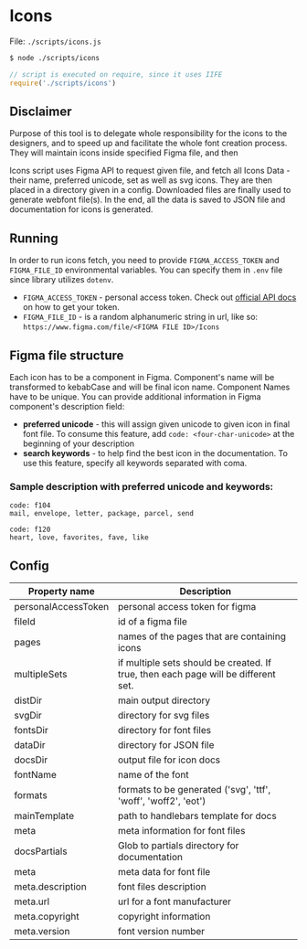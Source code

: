 # Icons

File: `./scripts/icons.js`

```bash
$ node ./scripts/icons
```

```js
// script is executed on require, since it uses IIFE
require('./scripts/icons')
```

## Disclaimer
Purpose of this tool is to delegate whole responsibility for the icons to the designers, and to speed up and facilitate the whole font creation process. They will maintain icons inside specified Figma file, and then

Icons script uses Figma API to request given file, and fetch all Icons Data - their name, preferred unicode, set as well as svg icons. They are then placed in a directory given in a config. Downloaded files are finally used to generate webfont file(s). In the end, all the data is saved to JSON file and documentation for icons is generated. 

## Running
In order to run icons fetch, you need to provide `FIGMA_ACCESS_TOKEN` and `FIGMA_FILE_ID` environmental variables. You can specify them in `.env` file since library utilizes `dotenv`.

- `FIGMA_ACCESS_TOKEN` - personal access token. Check out [official API docs](https://www.figma.com/developers/api#access-tokens) on how to get your token.
- `FIGMA_FILE_ID` - is a random alphanumeric string in url, like so: `https://www.figma.com/file/<FIGMA FILE ID>/Icons`

## Figma file structure
Each icon has to be a component in Figma. Component's name will be transformed to kebabCase and will be final icon name. Component Names have to be unique.
You can provide additional information in Figma component's description field:
- **preferred unicode** - this will assign given unicode to given icon in final font file. To consume this feature, add `code: <four-char-unicode>` at the beginning of your description 
- **search keywords** - to help find the best icon in the documentation. To use this feature, specify all keywords separated with coma.

### Sample description with preferred unicode and keywords:
```
code: f104
mail, envelope, letter, package, parcel, send
```

```
code: f120
heart, love, favorites, fave, like
```



## Config
| Property name | Description |
|---|---|
| personalAccessToken | personal access token for figma |
| fileId | id of a figma file |
| pages | names of the pages that are containing icons |
| multipleSets | if multiple sets should be created. If true, then each page will be different set. |
| distDir | main output directory |
| svgDir | directory for svg files |
| fontsDir | directory for font files |
| dataDir | directory for JSON file |
| docsDir | output file for icon docs |
| fontName | name of the font |
| formats | formats to be generated ('svg', 'ttf', 'woff', 'woff2', 'eot') |
| mainTemplate | path to handlebars template for docs |
| meta | meta information for font files |
| docsPartials | Glob to partials directory for documentation |
| meta | meta data for font file |
| meta.description | font files description |
| meta.url | url for a font manufacturer |
| meta.copyright | copyright information |
| meta.version | font version number |


